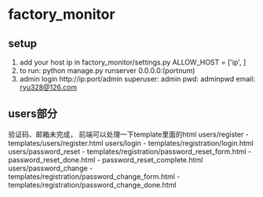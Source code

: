 # factory_monitor
## setup
1. add your host ip in factory_monitor/settings.py
    ALLOW_HOST = ['ip', ]
2. to run: python manage.py runserver 0.0.0.0:(portnum)
3. admin login http://ip:port/admin
    superuser: admin
    pwd: adminpwd
    email: ryu328@126.com

## users部分
验证码、邮箱未完成， 前端可以处理一下template里面的html
users/register - templates/users/register.html
users/login - templates/registration/login.html
users/password_reset - templates/registration/password_reset_form.html - password_reset_done.html - password_reset_complete.html
users/password_change - templates/registration/password_change_form.html - templates/registration/password_change_done.html